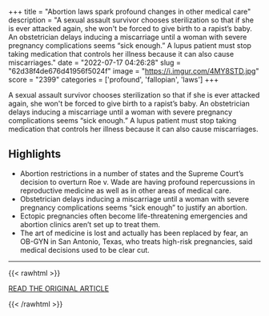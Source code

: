 +++
title = "Abortion laws spark profound changes in other medical care"
description = "A sexual assault survivor chooses sterilization so that if she is ever attacked again, she won't be forced to give birth to a rapist’s baby. An obstetrician delays inducing a miscarriage until a woman with severe pregnancy complications seems “sick enough.” A lupus patient must stop taking medication that controls her illness because it can also cause miscarriages."
date = "2022-07-17 04:26:28"
slug = "62d38f4de676d41956f5024f"
image = "https://i.imgur.com/4MY8STD.jpg"
score = "2399"
categories = ['profound', 'fallopian', 'laws']
+++

A sexual assault survivor chooses sterilization so that if she is ever attacked again, she won't be forced to give birth to a rapist’s baby. An obstetrician delays inducing a miscarriage until a woman with severe pregnancy complications seems “sick enough.” A lupus patient must stop taking medication that controls her illness because it can also cause miscarriages.

## Highlights

- Abortion restrictions in a number of states and the Supreme Court’s decision to overturn Roe v. Wade are having profound repercussions in reproductive medicine as well as in other areas of medical care.
- Obstetrician delays inducing a miscarriage until a woman with severe pregnancy complications seems “sick enough” to justify an abortion.
- Ectopic pregnancies often become life-threatening emergencies and abortion clinics aren’t set up to treat them.
- The art of medicine is lost and actually has been replaced by fear, an OB-GYN in San Antonio, Texas, who treats high-risk pregnancies, said medical decisions used to be clear cut.

---

{{< rawhtml >}}
  <p class="article-category">
    <a target="_blank" href="https://apnews.com/article/abortion-science-health-medication-lupus-e4042947e4cc0c45e38837d394199033">READ THE ORIGINAL ARTICLE</a>
  </p>
{{< /rawhtml >}}
